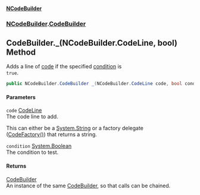 #### [NCodeBuilder](./index.md 'index')
### [NCodeBuilder](./NCodeBuilder.md 'NCodeBuilder').[CodeBuilder](./NCodeBuilder-CodeBuilder.md 'NCodeBuilder.CodeBuilder')
## CodeBuilder._(NCodeBuilder.CodeLine, bool) Method
Adds a line of [code](#NCodeBuilder-CodeBuilder-_(NCodeBuilder-CodeLine_bool)-code 'NCodeBuilder.CodeBuilder._(NCodeBuilder.CodeLine, bool).code') if the specified [condition](#NCodeBuilder-CodeBuilder-_(NCodeBuilder-CodeLine_bool)-condition 'NCodeBuilder.CodeBuilder._(NCodeBuilder.CodeLine, bool).condition') is  
`true`.  
```csharp
public NCodeBuilder.CodeBuilder _(NCodeBuilder.CodeLine code, bool condition);
```
#### Parameters
<a name='NCodeBuilder-CodeBuilder-_(NCodeBuilder-CodeLine_bool)-code'></a>
`code` [CodeLine](./NCodeBuilder-CodeLine.md 'NCodeBuilder.CodeLine')  
The code line to add.  





This can either be a [System.String](https://docs.microsoft.com/en-us/dotnet/api/System.String 'System.String') or a factory delegate  
([CodeFactory()](./NCodeBuilder-CodeFactory().md 'NCodeBuilder.CodeFactory()')) that returns a string.  
  
<a name='NCodeBuilder-CodeBuilder-_(NCodeBuilder-CodeLine_bool)-condition'></a>
`condition` [System.Boolean](https://docs.microsoft.com/en-us/dotnet/api/System.Boolean 'System.Boolean')  
The condition to test.  
  
#### Returns
[CodeBuilder](./NCodeBuilder-CodeBuilder.md 'NCodeBuilder.CodeBuilder')  
An instance of the same [CodeBuilder](./NCodeBuilder-CodeBuilder.md 'NCodeBuilder.CodeBuilder'), so that calls can be chained.  
